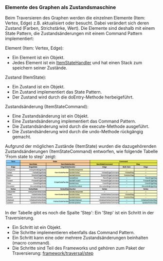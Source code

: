 ### Elemente des Graphen als Zustandsmaschine
Beim Traversieren des Graphen werden die einzelnen Elemente (Item: Vertex, Edge) z.B. aktualisiert oder besucht. Dabei verändert sich deren Zustand (Farben, Strichstärke, Wert). Die Elemente sind deshalb mit einem State Pattern, die Zustandsänderungen mit einem Command Pattern implementiert:

Element (Item: Vertex, Edge):
- Ein Element ist ein Objekt.
- Jedes Element ist ein [ItemStateHandler](IItemStateHandler.java) und hat einen Stack zum speichern seiner Zustände.

Zustand (ItemState):
- Ein Zustand ist ein Objekt.
- Ein Zustand implementiert das State Pattern.
- Der Zustand wird durch die doEntry-Methode herbeigeführt.

Zustandsänderung (ItemStateCommand):
- Eine Zustandsänderung ist ein Objekt.
- Eine Zustandsänderung implementiert das Command Pattern.
- Die Zustandsänderung wird durch die execute-Methode ausgeführt.
- Die Zustandsänderung wird durch die undo-Methode rückgängig gemacht.

Aufgrund der möglichen Zustände (ItemState) wurden die dazugehörenden Zustandsänderungen (ItemStateCommand) entworfen, wie folgende Tabelle 'From state to step' zeigt:
![From state to step](https://raw.githubusercontent.com/brugr9/vistra/master/GraphVisualisierung2/doc/vistra/04_beamer/2_solution/2_framework-parameter/01_graph/04_list_-_from_state_to_step.png "From state to step")

In der Tabelle gibt es noch die Spalte 'Step': Ein 'Step' ist ein Schritt in der Traversierung.
- Ein Schritt ist ein Objekt.
- Die Schritte implementieren ebenfalls das Command Pattern.
- Ein Schritt kann eine oder mehrere Zustandsänderungen beinhalten (macro command).
- Die Schritte sind Teil des Frameworks und gehören zum Paket der Traversierung: [framework/traversal/step](https://github.com/brugr9/vistra/tree/master/GraphVisualisierung2/src/main/java/vistra/framework/traversal/step)
